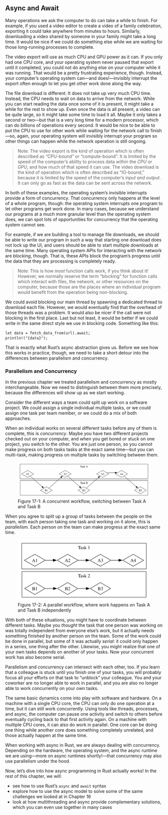 ## Async and Await

Many operations we ask the computer to do can take a while to finish. For
example, if you used a video editor to create a video of a family celebration,
exporting it could take anywhere from minutes to hours. Similarly, downloading a
video shared by someone in your family might take a long time. It would be nice
if we could do something else while we are waiting for those long-running
processes to complete.

The video export will use as much CPU and GPU power as it can. If you only had
one CPU core, and your operating system never paused that export until it
completed, you could not do anything else on your computer while it was running.
That would be a pretty frustrating experience, though. Instead, your computer’s
operating system can—and does!—invisibly interrupt the export often enough to
let you get other work done along the way.

The file download is different. It does not take up very much CPU time. Instead,
the CPU needs to wait on data to arrive from the network. While you can start
reading the data once some of it is present, it might take a while for the rest
to show up. Even once the data is all present, a video can be quite large, so it
might take some time to load it all. Maybe it only takes a second or two—but
that is a very long time for a modern processor, which can do billions of
operations every second. It would be nice to be able to put the CPU to use for
other work while waiting for the network call to finish—so, again, your
operating system will invisibly interrupt your program so other things can
happen while the network operation is still ongoing.

> Note: The video export is the kind of operation which is often described as
> “CPU-bound” or “compute-bound”. It is limited by the speed of the computer’s
> ability to process data within the *CPU* or *GPU*, and how much of that speed
> it can use. The video download is the kind of operation which is often
> described as “IO-bound,” because it is limited by the speed of the computer’s
> *input and output*. It can only go as fast as the data can be sent across the
> network.

In both of these examples, the operating system’s invisible interrupts provide a
form of concurrency. That concurrency only happens at the level of a whole
program, though: the operating system interrupts one program to let other
programs get work done. In many cases, because we understand our programs at a
much more granular level than the operating system does, we can spot lots of
opportunities for concurrency that the operating system cannot see.

For example, if we are building a tool to manage file downloads, we should be
able to write our program in such a way that starting one download does not lock
up the UI, and users should be able to start multiple downloads at the same
time. Many operating system APIs for interacting with the network are
*blocking*, though. That is, these APIs block the program’s progress until the
data that they are processing is completely ready.

> Note: This is how *most* function calls work, if you think about it! However,
> we normally reserve the term “blocking” for function calls which interact with
> files, the network, or other resources on the computer, because those are the
> places where an individual program would benefit from the operation being
> *non*-blocking.

We could avoid blocking our main thread by spawning a dedicated thread to
download each file. However, we would eventually find that the overhead of those
threads was a problem. It would also be nicer if the call were not blocking in
the first place. Last but not least, it would be better if we could write in the
same direct style we use in blocking code. Something like this:

```rust,ignore,does_not_compile
let data = fetch_data_from(url).await;
println!("{data}");
```

That is exactly what Rust’s async abstraction gives us. Before we see how this
works in practice, though, we need to take a short detour into the differences
between parallelism and concurrency.

### Parallelism and Concurrency

In the previous chapter we treated parallelism and concurrency as mostly
interchangeable. Now we need to distinguish between them more precisely, because
the differences will show up as we start working.

Consider the different ways a team could split up work on a software project. We
could assign a single individual multiple tasks, or we could assign one task per
team member, or we could do a mix of both approaches.

When an individual works on several different tasks before any of them is
complete, this is *concurrency*. Maybe you have two different projects checked
out on your computer, and when you get bored or stuck on one project, you switch
to the other. You are just one person, so you cannot make progress on both tasks
tasks at the exact same time—but you can multi-task, making progress on multiple
tasks by switching between them.

<figure>

<img alt="Concurrent work flow" src="img/trpl17-01.svg" class="center" />

<figcaption>Figure 17-1: A concurrent workflow, switching between Task A and Task B</figcaption>

</figure>

When you agree to split up a group of tasks between the people on the team, with
each person taking one task and working on it alone, this is *parallelism*. Each
person on the team can make progress at the exact same time.

<figure>

<img alt="Concurrent work flow" src="img/trpl17-02.svg" class="center" />

<figcaption>Figure 17-2: A parallel workflow, where work happens on Task A and Task B independently</figcaption>

</figure>

With both of these situations, you might have to coordinate between different
tasks. Maybe you *thought* the task that one person was working on was totally
independent from everyone else’s work, but it actually needs something finished
by another person on the team. Some of the work could be done in parallel, but
some of it was actually *serial*: it could only happen in a series, one thing
after the other. Likewise, you might realize that one of your own tasks depends
on another of your tasks. Now your concurrent work has also become serial.

Parallelism and concurrency can intersect with each other, too. If you learn
that a colleague is stuck until you finish one of your tasks, you will probably
focus all your efforts on that task to “unblock” your colleague. You and your
coworker are no longer able to work in parallel, and you are also no longer able
to work concurrently on your own tasks.

The same basic dynamics come into play with software and hardware. On a machine
with a single CPU core, the CPU can only do one operation at a time, but it can
still work concurrently. Using tools like threads, processes, and async, the
computer can pause one activity and switch to others before eventually cycling
back to that first activity again. On a machine with multiple CPU cores, it can
also do work in parallel. One core can be doing one thing while another core
does something completely unrelated, and those actually happen at the same
time.

When working with async in Rust, we are always dealing with concurrency.
Depending on the hardware, the operating system, and the async runtime we are
using—more on async runtimes shortly!—that concurrency may also use parallelism
under the hood.

Now, let’s dive into how async programming in Rust actually works! In the rest
of this chapter, we will:

* see how to use Rust’s `async` and `await` syntax
* explore how to use the async model to solve some of the same challenges we
  looked at in Chapter 16
* look at how multithreading and async provide complementary solutions, which
  you can even use together in many cases

